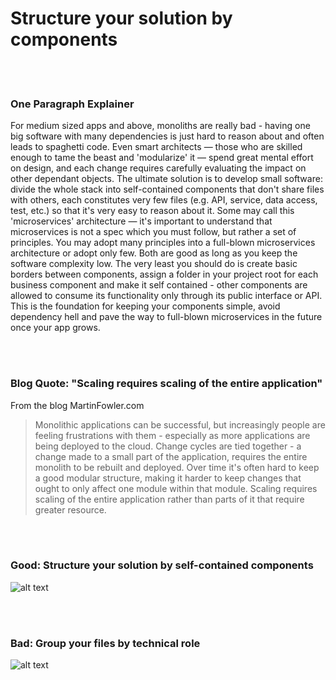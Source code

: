 # Structure your solution by components

<br/><br/>


### One Paragraph Explainer

For medium sized apps and above, monoliths are really bad - having one big software with many dependencies is just hard to reason about and often leads to spaghetti code. Even smart architects — those who are skilled enough to tame the beast and 'modularize' it — spend great mental effort on design, and each change requires carefully evaluating the impact on other dependant objects. The ultimate solution is to develop small software: divide the whole stack into self-contained components that don't share files with others, each constitutes very few files (e.g. API, service, data access, test, etc.) so that it's very easy to reason about it. Some may call this 'microservices' architecture — it's important to understand that microservices is not a spec which you must follow, but rather a set of principles. You may adopt many principles into a full-blown microservices architecture or adopt only few. Both are good as long as you keep the software complexity low. The very least you should do is create basic borders between components, assign a folder in your project root for each business component and make it self contained - other components are allowed to consume its functionality only through its public interface or API. This is the foundation for keeping your components simple, avoid dependency hell and pave the way to full-blown microservices in the future once your app grows.

<br/><br/>


### Blog Quote: "Scaling requires scaling of the entire application"
 From the blog MartinFowler.com
 
> Monolithic applications can be successful, but increasingly people are feeling frustrations with them - especially as more applications are being deployed to the cloud. Change cycles are tied together - a change made to a small part of the application, requires the entire monolith to be rebuilt and deployed. Over time it's often hard to keep a good modular structure, making it harder to keep changes that ought to only affect one module within that module. Scaling requires scaling of the entire application rather than parts of it that require greater resource.

<br/><br/>
 
### Good: Structure your solution by self-contained components
![alt text](https://github.com/i0natan/nodebestpractices/blob/master/assets/images/structurebycomponents.PNG "Structuring solution by components")

<br/><br/> 

### Bad: Group your files by technical role
![alt text](https://github.com/i0natan/nodebestpractices/blob/master/assets/images/structurebyroles.PNG "Structuring solution by technical roles")
